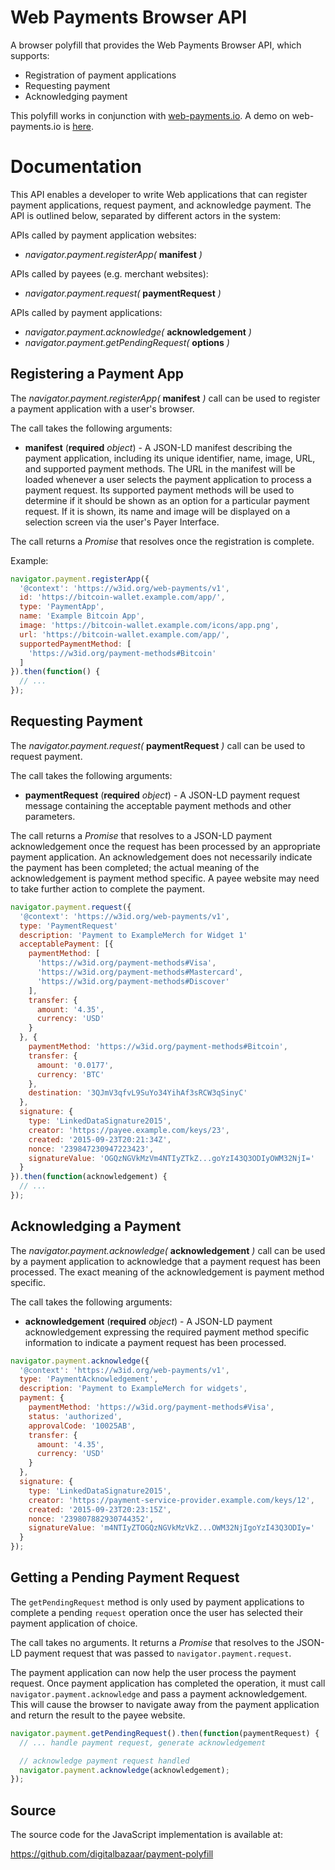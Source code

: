 # Web Payments Browser API

A browser polyfill that provides the Web Payments Browser API, which
supports:

 * Registration of payment applications
 * Requesting payment
 * Acknowledging payment

This polyfill works in conjunction with [web-payments.io][]. A
demo on web-payments.io is [here](https://web-payments.io).

# Documentation

This API enables a developer to write Web applications that can register
payment applications, request payment, and acknowledge payment. The
API is outlined below, separated by different actors in the system:

APIs called by payment application websites:
* *navigator.payment.registerApp(* **manifest** *)*

APIs called by payees (e.g. merchant websites):
* *navigator.payment.request(* **paymentRequest** *)*

APIs called by payment applications:
* *navigator.payment.acknowledge(* **acknowledgement** *)*
* *navigator.payment.getPendingRequest(* **options** *)*

## Registering a Payment App

The *navigator.payment.registerApp(* **manifest** *)* call can be used to
register a payment application with a user's browser.

The call takes the following arguments:

* **manifest** (**required** *object*) - A JSON-LD manifest describing the
  payment application, including its unique identifier, name, image, URL, and
  supported payment methods. The URL in the manifest will be loaded whenever a
  user selects the payment application to process a payment request. Its
  supported payment methods will be used to determine if it should be shown
  as an option for a particular payment request. If it is shown, its name and
  image will be displayed on a selection screen via the user's Payer Interface.

The call returns a *Promise* that resolves once the registration is complete.

Example:

```javascript
navigator.payment.registerApp({
  '@context': 'https://w3id.org/web-payments/v1',
  id: 'https://bitcoin-wallet.example.com/app/',
  type: 'PaymentApp',
  name: 'Example Bitcoin App',
  image: 'https://bitcoin-wallet.example.com/icons/app.png',
  url: 'https://bitcoin-wallet.example.com/app/',
  supportedPaymentMethod: [
    'https://w3id.org/payment-methods#Bitcoin'
  ]
}).then(function() {
  // ...
});
```

## Requesting Payment

The *navigator.payment.request(* **paymentRequest** *)* call can be
used to request payment.

The call takes the following arguments:

* **paymentRequest** (**required** *object*) - A JSON-LD payment request
  message containing the acceptable payment methods and other parameters.

The call returns a *Promise* that resolves to a JSON-LD payment acknowledgement
once the request has been processed by an appropriate payment application. An
acknowledgement does not necessarily indicate the payment has been completed;
the actual meaning of the acknowledgement is payment method specific. A payee
website may need to take further action to complete the payment.

```javascript
navigator.payment.request({
  '@context': 'https://w3id.org/web-payments/v1',
  type: 'PaymentRequest'
  description: 'Payment to ExampleMerch for Widget 1'
  acceptablePayment: [{
    paymentMethod: [
      'https://w3id.org/payment-methods#Visa',
      'https://w3id.org/payment-methods#Mastercard',
      'https://w3id.org/payment-methods#Discover'
    ],
    transfer: {
      amount: '4.35',
      currency: 'USD'
    }
  }, {
    paymentMethod: 'https://w3id.org/payment-methods#Bitcoin',
    transfer: {
      amount: '0.0177',
      currency: 'BTC'
    },
    destination: '3QJmV3qfvL9SuYo34YihAf3sRCW3qSinyC'
  },
  signature: {
    type: 'LinkedDataSignature2015',
    creator: 'https://payee.example.com/keys/23',
    created: '2015-09-23T20:21:34Z',
    nonce: '239847230947223423',
    signatureValue: 'OGQzNGVkMzVm4NTIyZTkZ...goYzI43Q3ODIyOWM32NjI='
  }
}).then(function(acknowledgement) {
  // ...
});
```

## Acknowledging a Payment

The *navigator.payment.acknowledge(* **acknowledgement** *)* call can be used
by a payment application to acknowledge that a payment request has been
processed. The exact meaning of the acknowledgement is payment method specific.

The call takes the following arguments:

* **acknowledgement** (**required** *object*) - A JSON-LD payment
  acknowledgement expressing the required payment method specific information
  to indicate a payment request has been processed.

```javascript
navigator.payment.acknowledge({
  '@context': 'https://w3id.org/web-payments/v1',
  type: 'PaymentAcknowledgement',
  description: 'Payment to ExampleMerch for widgets',
  payment: {
    paymentMethod: 'https://w3id.org/payment-methods#Visa',
    status: 'authorized',
    approvalCode: '10025AB',
    transfer: {
      amount: '4.35',
      currency: 'USD'
    }
  },
  signature: {
    type: 'LinkedDataSignature2015',
    creator: 'https://payment-service-provider.example.com/keys/12',
    created: '2015-09-23T20:23:15Z',
    nonce: '239807882930744352',
    signatureValue: 'm4NTIyZTOGQzNGVkMzVkZ...OWM32NjIgoYzI43Q3ODIy='
  }
});
```

## Getting a Pending Payment Request

The `getPendingRequest` method is only used by payment applications to
complete a pending `request` operation once the user has selected their
payment application of choice.

The call takes no arguments. It returns a *Promise* that resolves to the
JSON-LD payment request that was passed to `navigator.payment.request`.

The payment application can now help the user process the payment request.
Once payment application has completed the operation, it must call
`navigator.payment.acknowledge` and pass a payment acknowledgement. This will
cause the browser to navigate away from the payment application and return
the result to the payee website.

```javascript
navigator.payment.getPendingRequest().then(function(paymentRequest) {
  // ... handle payment request, generate acknowledgement

  // acknowledge payment request handled
  navigator.payment.acknowledge(acknowledgement);
});
```

Source
------

The source code for the JavaScript implementation is available at:

https://github.com/digitalbazaar/payment-polyfill


[web-payments.io]: https://github.com/digitalbazaar/web-payments.io

